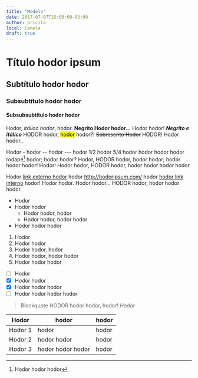 ```yaml
---
title: "Modelo"
date: 2017-07-07T15:00:00-03:00
author: pricila
local: Canela
draft: true
---
```


# Título hodor ipsum

## Subtítulo hodor hodor

### Subsubtítulo hodor hodor

#### Subsubsubtítulo hodor hodor

Hodor, *itálico hodor*, hodor. **Negrito Hodor hodor...** Hodor hodor! ***Negrito e itálico*** HODOR hodor, <mark>hodor</mark> hodor?! ~~Sobrescrito Hodor~~ HODOR! Hodor hodor...

Hodor - hodor -- hodor --- hodor 1/2 hodor 5/4 hodor hodor hodor hodor rodapé[^1] hodor; hodor hodor? Hodor, HODOR hodor, hodor hodor; hodor hodor hodor! Hodor! Hodor hodor, HODOR hodor, hodor hodor hodor hodor.

Hodor [link externo hodor](http://hodoripsum.com/) hodor http://hodoripsum.com/ hodor [hodor link interno](../eletrica) hodor! Hodor hodor. Hodor hodor... HODOR hodor, hodor hodor hodor.

- Hodor
- Hodor hodor
  - Hodor hodor, hodor
  - Hodor hodor, hodor hodor
- Hodor hodor hodor

1. Hodor
2. Hodor hodor
  1. Hodor hodor, hodor
  2. Hodor hodor, hodor hodor
3. Hodor hodor hodor

- [ ] Hodor
- [x] Hodor hodor
- [x] Hodor hodor hodor 
- [ ] Hodor hodor hodor hodor

> Blockquote HODOR hodor hodor, hodor!
> <cite>Hodor</cite>

| Hodor         | hodor               | hodor |
| ------------- |---------------------| ------|
| Hodor 1       | hodor               | hodor |
| Hodor 2       | hodor hodor         | hodor |
| Hodor 3       | hodor hodor hodor   | hodor |

[^1]: Hodor hodor hodor
